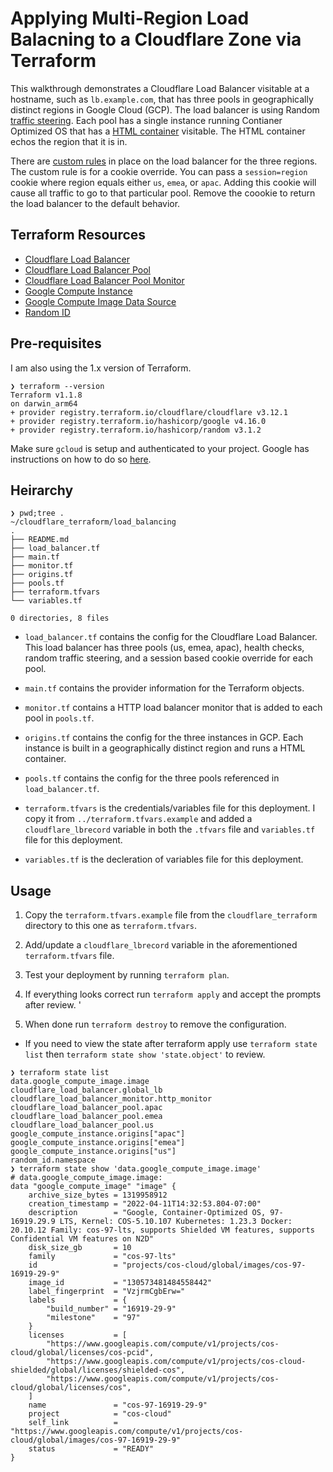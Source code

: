 # Applying Multi-Region Load Balacning to a Cloudflare Zone via Terraform

This walkthrough demonstrates a Cloudflare Load Balancer visitable at a hostname, such as `lb.example.com`, that has three pools in geographically distinct regions in Google Cloud (GCP). The load balancer is using Random [traffic steering](https://developers.cloudflare.com/load-balancing/understand-basics/traffic-steering/). Each pool has a single instance running Contianer Optimized OS that has a [HTML container](https://hub.docker.com/r/tenaciousdlg/html-container) visitable. The HTML container echos the region that it is in. 

There are [custom rules](https://developers.cloudflare.com/load-balancing/additional-options/load-balancing-rules/create-rules/) in place on the load balancer for the three regions. The custom rule is for a cookie override. You can pass a `session=region` cookie where region equals either `us`, `emea`, or `apac`. Adding this cookie will cause all traffic to go to that particular pool. Remove the coookie to return the load balancer to the default behavior.

## Terraform Resources

* [Cloudflare Load Balancer](https://registry.terraform.io/providers/cloudflare/cloudflare/latest/docs/resources/load_balancer)
* [Cloudflare Load Balancer Pool](https://registry.terraform.io/providers/cloudflare/cloudflare/latest/docs/resources/load_balancer_pool)
* [Cloudflare Load Balancer Pool Monitor](https://registry.terraform.io/providers/cloudflare/cloudflare/latest/docs/resources/load_balancer_monitor)
* [Google Compute Instance](https://registry.terraform.io/providers/hashicorp/google/latest/docs/resources/compute_instance)
* [Google Compute Image Data Source](https://registry.terraform.io/providers/hashicorp/google/latest/docs/data-sources/compute_image)
* [Random ID](https://registry.terraform.io/providers/hashicorp/random/latest/docs/resources/id)

## Pre-requisites

I am also using the 1.x version of Terraform. 

```
❯ terraform --version
Terraform v1.1.8
on darwin_arm64
+ provider registry.terraform.io/cloudflare/cloudflare v3.12.1
+ provider registry.terraform.io/hashicorp/google v4.16.0
+ provider registry.terraform.io/hashicorp/random v3.1.2
```

Make sure `gcloud` is setup and authenticated to your project. Google has instructions on how to do so [here](https://cloud.google.com/sdk/docs/install-sdk).

## Heirarchy 

```
❯ pwd;tree .
~/cloudflare_terraform/load_balancing
.
├── README.md
├── load_balancer.tf
├── main.tf
├── monitor.tf
├── origins.tf
├── pools.tf
├── terraform.tfvars
└── variables.tf

0 directories, 8 files
```

* `load_balancer.tf` contains the config for the Cloudflare Load Balancer. This load balancer has three pools (us, emea, apac), health checks, random traffic steering, and a session based cookie override for each pool. 

* `main.tf` contains the provider information for the Terraform objects.

* `monitor.tf` contains a HTTP load balancer monitor that is added to each pool in `pools.tf`.

* `origins.tf` contains the config for the three instances in GCP. Each instance is built in a geographically distinct region and runs a HTML container.

* `pools.tf` contains the config for the three pools referenced in `load_balancer.tf`.

* `terraform.tfvars` is the credentials/variables file for this deployment. I copy it from `../terraform.tfvars.example` and added a `cloudflare_lbrecord` variable in both the `.tfvars` file and `variables.tf` file for this deployment.

* `variables.tf` is the decleration of variables file for this deployment. 

## Usage

1. Copy the `terraform.tfvars.example` file from the `cloudflare_terraform` directory to this one as `terraform.tfvars`. 

2. Add/update a `cloudflare_lbrecord` variable in the aforementioned `terraform.tfvars` file.

3. Test your deployment by running `terraform plan`.

4. If everything looks correct run `terraform apply` and accept the prompts after review.
'
5. When done run `terraform destroy` to remove the configuration. 

* If you need to view the state after terraform apply use `terraform state list` then `terraform state show 'state.object'` to review.

```
❯ terraform state list
data.google_compute_image.image
cloudflare_load_balancer.global_lb
cloudflare_load_balancer_monitor.http_monitor
cloudflare_load_balancer_pool.apac
cloudflare_load_balancer_pool.emea
cloudflare_load_balancer_pool.us
google_compute_instance.origins["apac"]
google_compute_instance.origins["emea"]
google_compute_instance.origins["us"]
random_id.namespace
❯ terraform state show 'data.google_compute_image.image'
# data.google_compute_image.image:
data "google_compute_image" "image" {
    archive_size_bytes = 1319958912
    creation_timestamp = "2022-04-11T14:32:53.804-07:00"
    description        = "Google, Container-Optimized OS, 97-16919.29.9 LTS, Kernel: COS-5.10.107 Kubernetes: 1.23.3 Docker: 20.10.12 Family: cos-97-lts, supports Shielded VM features, supports Confidential VM features on N2D"
    disk_size_gb       = 10
    family             = "cos-97-lts"
    id                 = "projects/cos-cloud/global/images/cos-97-16919-29-9"
    image_id           = "130573481484558442"
    label_fingerprint  = "VzjrmCgbErw="
    labels             = {
        "build_number" = "16919-29-9"
        "milestone"    = "97"
    }
    licenses           = [
        "https://www.googleapis.com/compute/v1/projects/cos-cloud/global/licenses/cos-pcid",
        "https://www.googleapis.com/compute/v1/projects/cos-cloud-shielded/global/licenses/shielded-cos",
        "https://www.googleapis.com/compute/v1/projects/cos-cloud/global/licenses/cos",
    ]
    name               = "cos-97-16919-29-9"
    project            = "cos-cloud"
    self_link          = "https://www.googleapis.com/compute/v1/projects/cos-cloud/global/images/cos-97-16919-29-9"
    status             = "READY"
}
```